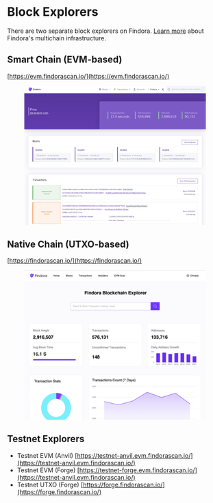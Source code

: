 # Block Explorers

There are two separate block explorers on Findora. [Learn more](../findora-basics/introduction.md) about Findora's multichain infrastructure.

## Smart Chain (EVM-based)

[https://evm.findorascan.io/](https://evm.findorascan.io/)

<figure><img src="../.gitbook/assets/image (4) (1) (1).png" alt=""><figcaption></figcaption></figure>

## Native Chain (UTXO-based)

[https://findorascan.io/](https://findorascan.io/)

<figure><img src="../.gitbook/assets/image (2) (1) (1).png" alt=""><figcaption></figcaption></figure>



## Testnet Explorers

* Testnet EVM (Anvil) [https://testnet-anvil.evm.findorascan.io/](https://testnet-anvil.evm.findorascan.io/)
* Testnet EVM (Forge) [https://testnet-forge.evm.findorascan.io/](https://testnet-anvil.evm.findorascan.io/)
* Testnet UTXO (Forge) [https://forge.findorascan.io/](https://forge.findorascan.io/)
